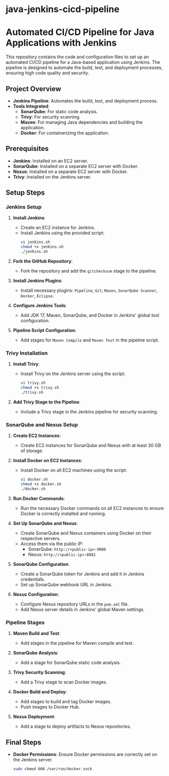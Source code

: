 # java-jenkins-cicd-pipeline

# Automated CI/CD Pipeline for Java Applications with Jenkins

This repository contains the code and configuration files to set up an automated CI/CD pipeline for a Java-based application using Jenkins. The pipeline is designed to automate the build, test, and deployment processes, ensuring high code quality and security.

## Project Overview
- **Jenkins Pipeline**: Automates the build, test, and deployment process.
- **Tools Integrated**:
  - **SonarQube**: For static code analysis.
  - **Trivy**: For security scanning.
  - **Maven**: For managing Java dependencies and building the application.
  - **Docker**: For containerizing the application.

## Prerequisites

- **Jenkins**: Installed on an EC2 server.
- **SonarQube**: Installed on a separate EC2 server with Docker.
- **Nexus**: Installed on a separate EC2 server with Docker.
- **Trivy**: Installed on the Jenkins server.

## Setup Steps

### Jenkins Setup

1. **Install Jenkins**:
   - Create an EC2 instance for Jenkins.
   - Install Jenkins using the provided script:
     ```bash
     vi jenkins.sh
     chmod +x jenkins.sh
     ./jenkins.sh
     ```

2. **Fork the GitHub Repository**:
   - Fork the repository and add the `gitchecksum` stage to the pipeline.

3. **Install Jenkins Plugins**:
   - Install necessary plugins: `Pipeline`, `Git`, `Maven`, `SonarQube Scanner`, `Docker`, `Eclipse`.

4. **Configure Jenkins Tools**:
   - Add JDK 17, Maven, SonarQube, and Docker in Jenkins' global tool configuration.

5. **Pipeline Script Configuration**:
   - Add stages for `Maven Compile` and `Maven Test` in the pipeline script.

### Trivy Installation

1. **Install Trivy**:
   - Install Trivy on the Jenkins server using the script:
     ```bash
     vi trivy.sh
     chmod +x trivy.sh
     ./trivy.sh
     ```

2. **Add Trivy Stage to the Pipeline**:
   - Include a Trivy stage in the Jenkins pipeline for security scanning.

### SonarQube and Nexus Setup

1. **Create EC2 Instances**:
   - Create EC2 instances for SonarQube and Nexus with at least 30 GB of storage.

2. **Install Docker on EC2 Instances**:
   - Install Docker on all EC2 machines using the script:
     ```bash
     vi docker.sh
     chmod +x docker.sh
     ./docker.sh
     ```

3. **Run Docker Commands**:
   - Run the necessary Docker commands on all EC2 instances to ensure Docker is correctly installed and running.

4. **Set Up SonarQube and Nexus**:
   - Create SonarQube and Nexus containers using Docker on their respective servers.
   - Access them via the public IP:
     - SonarQube: `http://<public-ip>:9000`
     - Nexus: `http://<public-ip>:8081`

5. **SonarQube Configuration**:
   - Create a SonarQube token for Jenkins and add it in Jenkins credentials.
   - Set up SonarQube webhook URL in Jenkins.

6. **Nexus Configuration**:
   - Configure Nexus repository URLs in the `pom.xml` file.
   - Add Nexus server details in Jenkins' global Maven settings.

### Pipeline Stages

1. **Maven Build and Test**:
   - Add stages in the pipeline for Maven compile and test.

2. **SonarQube Analysis**:
   - Add a stage for SonarQube static code analysis.

3. **Trivy Security Scanning**:
   - Add a Trivy stage to scan Docker images.

4. **Docker Build and Deploy**:
   - Add stages to build and tag Docker images.
   - Push images to Docker Hub.

5. **Nexus Deployment**:
   - Add a stage to deploy artifacts to Nexus repositories.

## Final Steps

- **Docker Permissions**: Ensure Docker permissions are correctly set on the Jenkins server.
  ```bash
  sudo chmod 666 /var/run/docker.sock
